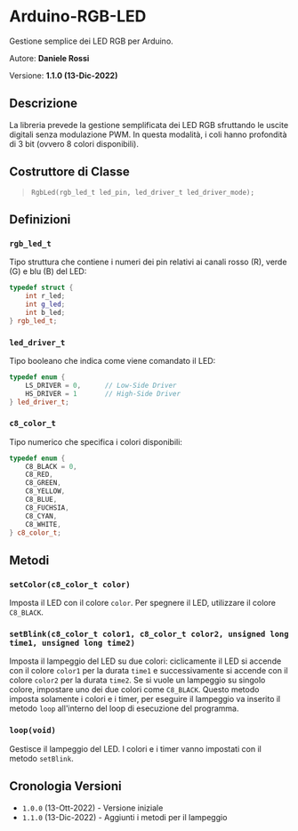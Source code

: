 # Arduino-RGB-LED

Gestione semplice dei LED RGB per Arduino.

Autore: **Daniele Rossi**

Versione: **1.1.0 (13-Dic-2022)**

## Descrizione

La libreria prevede la gestione semplificata dei LED RGB sfruttando le uscite digitali senza modulazione PWM.
In questa modalità, i coli hanno profondità di 3 bit (ovvero 8 colori disponibili).

## Costruttore di Classe

> `RgbLed(rgb_led_t led_pin, led_driver_t led_driver_mode);`





## Definizioni

### `rgb_led_t`

Tipo struttura che contiene i numeri dei pin relativi ai canali rosso (R), verde (G) e blu (B) del LED:

```cpp
typedef struct {
    int r_led;
    int g_led;
    int b_led;
} rgb_led_t;
```

### `led_driver_t`

Tipo booleano che indica come viene comandato il LED:

```cpp
typedef enum {
    LS_DRIVER = 0,      // Low-Side Driver
    HS_DRIVER = 1       // High-Side Driver
} led_driver_t;
```

### `c8_color_t`

Tipo numerico che specifica i colori disponibili:

```cpp
typedef enum {
    C8_BLACK = 0,
    C8_RED,
    C8_GREEN,
    C8_YELLOW,
    C8_BLUE,
    C8_FUCHSIA,
    C8_CYAN,
    C8_WHITE,
} c8_color_t;
```

## Metodi

### `setColor(c8_color_t color)`

Imposta il LED con il colore `color`.
Per spegnere il LED, utilizzare il colore `C8_BLACK`.

### `setBlink(c8_color_t color1, c8_color_t color2, unsigned long time1, unsigned long time2)`

Imposta il lampeggio del LED su due colori: ciclicamente il LED si accende con il colore `color1` per la durata `time1` e
successivamente si accende con il colore `color2` per la durata `time2`.
Se si vuole un lampeggio su singolo colore, impostare uno dei due colori come `C8_BLACK`.
Questo metodo imposta solamente i colori e i timer, per eseguire il lampeggio va inserito il metodo `loop` all'interno del loop di esecuzione del programma.

### `loop(void)`

Gestisce il lampeggio del LED. I colori e i timer vanno impostati con il metodo `setBlink`.

## Cronologia Versioni

- `1.0.0` (13-Ott-2022) - Versione iniziale
- `1.1.0` (13-Dic-2022) - Aggiunti i metodi per il lampeggio